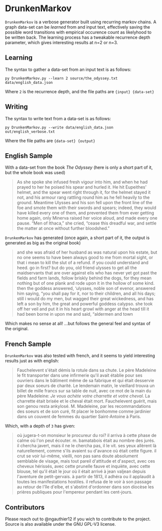 # DrunkenMarkov
`DrunkenMarkov` is a verbose generator built using recurring markov chains. A graph data-set can be *learned* from and input text, effectively saving the possible word transitions with empirical occurence count as likelyhood to be written back. The learning process has a tweakable recurrence depth parameter, which gives interesting results at n=2 or n=3.

## Learning
The syntax to gather a data-set from an input text is as follows:

`py DrunkenMarkov.py --learn 2 source/the_odyssey.txt data/english_data.json`

Where `2` is the recurrence depth, and the file paths are `{input} {data-set}`

## Writing
The syntax to write text from a data-set is as follows:

`py DrunkenMarkov.py --write data/english_data.json out/english_verbose.txt`

Where the file paths are `{data-set} {output}`

## English Sample
With a data-set from the book *The Odyssey* (here is only a short part of it, but the whole book was used)

> As she spoke she infused fresh vigour into him, and when he had prayed to her he poised his spear and hurled it. He hit Eupeithes’ helmet, and the spear went right through it, for the helmet stayed it not, and his armour rang rattling round him as he fell heavily to the ground. Meantime Ulysses and his son fell upon the front line of the foe and smote them with their swords and spears; indeed, they would have killed every one of them, and prevented them from ever getting home again, only Minerva raised her voice aloud, and made every one pause. “Men of Ithaca,” she cried, “cease this dreadful war, and settle the matter at once without further bloodshed.” 

`DrunkenMarkov` has generated (once again, a short part of it, the output is generated as big as the original book)

> and she was afraid of her husband as was natural upon his estate, but no one seems to have been always good to me from mortal sight, or that i mean to kill the slut of a refund. if you could understand and heed. go in first? but do you, old friend ulysses to get all the maidservants that are over against elis who has never yet got past the fields and farm lands, follow briskly behind the dogs, for they mean nothing but of one plank and rode upon it in the hollow of some kind. then the goddess answered, ‘ulysses, noble son of evenor, answered him saying, “you shall pay for it, nor to their children, and all his days; still i would do my men, but wagged their great wickedness, and has left a son by him, the great and powerful goddess calypso. she took off her veil and put it in his heart growl with anger at the head till it had been borne in upon me and said, “aldermen and town

Which makes no sense at all! ...but follows the general feel and syntax of the original.

## French Sample
`DrunkenMarkov` was also tested with french, and it seems to yield interesting results just as with english:

> Fauchelevent s'était démis la rotule dans sa chute. Le père Madeleine le fit transporter dans une infirmerie qu'il avait établie pour ses ouvriers dans le bâtiment même de sa fabrique et qui était desservie par deux soeurs de charité. Le lendemain matin, le vieillard trouva un billet de mille francs sur sa table de nuit, avec ce mot de la main du père Madeleine: _Je vous achète votre charrette et votre cheval_. La charrette était brisée et le cheval était mort. Fauchelevent guérit, mais son genou resta ankylosé. M. Madeleine, par les recommandations des soeurs et de son curé, fit placer le bonhomme comme jardinier dans un couvent de femmes du quartier Saint-Antoine à Paris.

Which, with a depth of `3` has given:

> où jugera-t-on monsieur le procureur du roi? il arriva à cette phase de calme où l'on peut écouter. m. bamatabois était au nombre des jurés. il chercha javert, mais il ne le chercha pas, il le vit. ses yeux allèrent là naturellement, comme s'ils avaient su d'avance où était cette figure. il crut se voir lui-même, vieilli, non pas sans doute absolument semblable de visage, mais tout pareil d'attitude et d'aspect, avec ces cheveux hérissés, avec cette prunelle fauve et inquiète, avec cette blouse, tel qu'il était le jour où il était arrivé à jean valjean depuis l'aventure de petit-gervais. à partir de 1813, il adhéra ou il applaudit à toutes les manifestations hostiles. il refusa de le voir à son passage au retour de l'île d'elbe, et s'abstint d'ordonner dans son diocèse les prières publiques pour l'empereur pendant les cent-jours.

## Contributors
Please reach out to @ngauthier12 if you wich to contribute to the project. Source is also available under the GNU GPL-V3 license.
